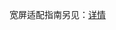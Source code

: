 <!-- ## match-media -->

<!-- UTSCOMJSON.match-media.name -->

<!-- UTSCOMJSON.match-media.description -->

宽屏适配指南另见：[详情](../../docs/adapt.md)

<!-- UTSCOMJSON.match-media.compatibility -->

<!-- UTSCOMJSON.match-media.attribute -->

<!-- UTSCOMJSON.match-media.event -->

<!-- UTSCOMJSON.match-media.component_type -->

<!-- UTSCOMJSON.match-media.children -->

<!-- UTSCOMJSON.match-media.example -->

<!-- UTSCOMJSON.match-media.reference -->

